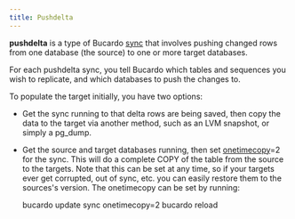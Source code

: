 ```yaml
---
title: Pushdelta
---
```


**pushdelta** is a type of Bucardo [sync](/Bucardo/object_types/sync)
that involves pushing changed rows from one database (the source) to one or
more target databases.

For each pushdelta sync, you tell Bucardo which tables and sequences you wish
to replicate, and which databases to push the changes to.

To populate the target initially, you have two options:

-   Get the sync running to that delta rows are being saved, then copy
    the data to the target via another method, such as an LVM snapshot,
    or simply a pg_dump.
-   Get the source and target databases running, then set [onetimecopy](/Bucardo/operations/onetimecopy)=2
    for the sync. This will do a complete COPY of the table from the source
    to the targets. Note that this can be set at any time, so if your targets
    ever get corrupted, out of sync, etc. you can easily restore them
    to the sources's version. The onetimecopy can be set by running:

    bucardo update sync <syncname> onetimecopy=2
    bucardo reload <syncname>

